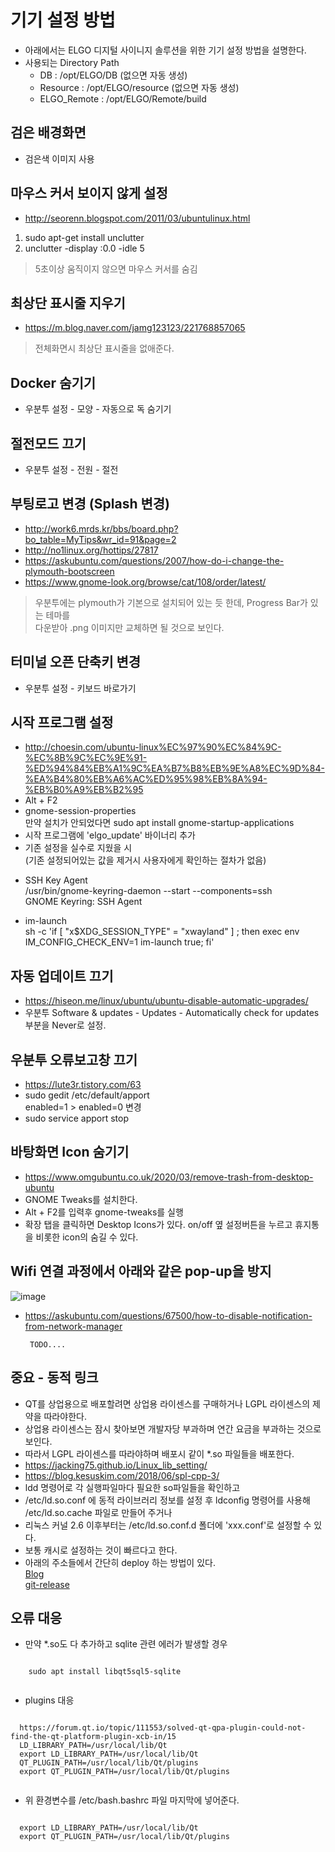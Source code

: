 # 기기 설정 방법
* 아래에서는 ELGO 디지털 사이니지 솔루션을 위한 기기 설정 방법을 설명한다.
* 사용되는 Directory Path
  - DB : /opt/ELGO/DB (없으면 자동 생성)
  - Resource : /opt/ELGO/resource (없으면 자동 생성)
  - ELGO_Remote : /opt/ELGO/Remote/build

## 검은 배경화면
  * 검은색 이미지 사용

## 마우스 커서 보이지 않게 설정
  * http://seorenn.blogspot.com/2011/03/ubuntulinux.html
  1. sudo apt-get install unclutter
  2. unclutter -display :0.0 -idle 5 <br>
   > 5초이상 움직이지 않으면 마우스 커서를 숨김

## 최상단 표시줄 지우기
  * https://m.blog.naver.com/jamg123123/221768857065 <br>
   > 전체화면시 최상단 표시줄을 없애준다.

## Docker 숨기기
  * 우분투 설정 - 모양 - 자동으로 독 숨기기

## 절전모드 끄기
  * 우분투 설정 - 전원 - 절전
  
## 부팅로고 변경 (Splash 변경)
  * http://work6.mrds.kr/bbs/board.php?bo_table=MyTips&wr_id=91&page=2
  * http://no1linux.org/hottips/27817 <br>
  * https://askubuntu.com/questions/2007/how-do-i-change-the-plymouth-bootscreen <br>
  * https://www.gnome-look.org/browse/cat/108/order/latest/ <br>
   > 우분투에는 plymouth가 기본으로 설치되어 있는 듯 한데, Progress Bar가 있는 테마를 <br>
   다운받아 .png 이미지만 교체하면 될 것으로 보인다.
   
## 터미널 오픈 단축키 변경
  * 우분투 설정 - 키보드 바로가기

## 시작 프로그램 설정
  * http://choesin.com/ubuntu-linux%EC%97%90%EC%84%9C-%EC%8B%9C%EC%9E%91-%ED%94%84%EB%A1%9C%EA%B7%B8%EB%9E%A8%EC%9D%84-%EA%B4%80%EB%A6%AC%ED%95%98%EB%8A%94-%EB%B0%A9%EB%B2%95
  * Alt + F2
  * gnome-session-properties
    <br>만약 설치가 안되었다면 sudo apt install gnome-startup-applications
  * 시작 프로그램에 'elgo_update' 바이너리 추가 <br>
  * 기존 설정을 실수로 지웠을 시 <br>
   (기존 설정되어있는 값을 제거시 사용자에게 확인하는 절차가 없음) <br>
   
   - SSH Key Agent <br>
   /usr/bin/gnome-keyring-daemon --start --components=ssh <br>
   GNOME Keyring: SSH Agent <br>

   - im-launch <br>
   sh -c 'if [ "x$XDG_SESSION_TYPE" = "xwayland" ] ; then exec env IM_CONFIG_CHECK_ENV=1 im-launch true; fi'

## 자동 업데이트 끄기
 * https://hiseon.me/linux/ubuntu/ubuntu-disable-automatic-upgrades/ <br>
 * 우분투 Software & updates - Updates - Automatically check for updates 부분을 Never로 설정.

## 우분투 오류보고창 끄기
 * https://lute3r.tistory.com/63
 * sudo gedit /etc/default/apport
   <br>enabled=1 > enabled=0 변경
 * sudo service apport stop

## 바탕화면 Icon 숨기기
 * https://www.omgubuntu.co.uk/2020/03/remove-trash-from-desktop-ubuntu
 * GNOME Tweaks를 설치한다.
 * Alt + F2를 입력후 gnome-tweaks를 실행
 * 확장 탭을 클릭하면 Desktop Icons가 있다. on/off 옆 설정버튼을 누르고 휴지통을 비롯한 icon의 숨길 수 있다.

## Wifi 연결 과정에서 아래와 같은 pop-up을 방지
![image](https://user-images.githubusercontent.com/30927066/120747099-6bf6a280-c53b-11eb-8e52-a2f82c7c26ca.png)
  
  * https://askubuntu.com/questions/67500/how-to-disable-notification-from-network-manager
  <code><pre>
      TODO....
  </code></pre>

## 중요 - 동적 링크
 * QT를 상업용으로 배포할려면 상업용 라이센스를 구매하거나 LGPL 라이센스의 제약을 따라야한다.
 * 상업용 라이센스는 잠시 찾아보면 개발자당 부과하며 연간 요금을 부과하는 것으로 보인다.
 * 따라서 LGPL 라이센스를 따라야하며 배포시 같이 *.so 파일들을 배포한다.
 * https://jacking75.github.io/Linux_lib_setting/
 * https://blog.kesuskim.com/2018/06/spl-cpp-3/
 * ldd 명령어로 각 실행파일마다 필요한 so파일들을 확인하고
 * /etc/ld.so.conf 에 동적 라이브러리 정보를 설정 후 ldconfig 명령어를 사용해 /etc/ld.so.cache 파일로 만들어 주거나
 * 리눅스 커널 2.6 이후부터는 /etc/ld.so.conf.d 폴더에 'xxx.conf'로 설정할 수 있다.
 * 보통  캐시로 설정하는 것이 빠르다고 한다.
 * 아래의 주소들에서 간단히 deploy 하는 방법이 있다. <br>
  [Blog](https://yonglimlee.tistory.com/entry/QT-linux-deploy-%EC%9A%B0%EB%B6%84%ED%88%AC%EC%97%90%EC%84%9C-%EB%B0%B0%ED%8F%AC%ED%95%98%EA%B8%B0-2004LTS-64bit) <br>
  [git-release](https://github.com/QuasarApp/CQtDeployer/wiki/Build-and-Install) <br>
 
## 오류 대응
  * 만약 *.so도 다 추가하고 sqlite 관련 에러가 발생할 경우
  <pre><code>
    sudo apt install libqt5sql5-sqlite
  </pre></code>
  * plugins 대응
  <pre><code>
  https://forum.qt.io/topic/111553/solved-qt-qpa-plugin-could-not-find-the-qt-platform-plugin-xcb-in/15
  LD_LIBRARY_PATH=/usr/local/lib/Qt
  export LD_LIBRARY_PATH=/usr/local/lib/Qt
  QT_PLUGIN_PATH=/usr/local/lib/Qt/plugins
  export QT_PLUGIN_PATH=/usr/local/lib/Qt/plugins
  </code></pre>
  * 위 환경변수를 /etc/bash.bashrc 파일 마지막에 넣어준다.
  <pre><code>
  export LD_LIBRARY_PATH=/usr/local/lib/Qt
  export QT_PLUGIN_PATH=/usr/local/lib/Qt/plugins
  </code></pre>
